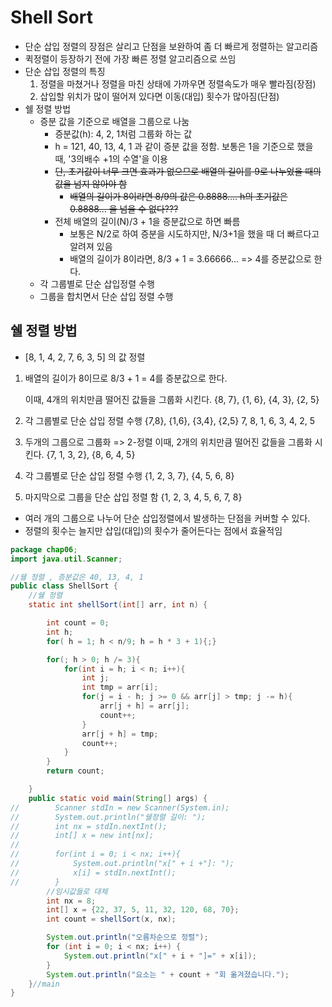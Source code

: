 # Shell Sort

- 단순 삽입 정렬의 장점은 살리고 단점을 보완하여 좀 더 빠르게 정렬하는 알고리즘
- 퀵정렬이 등장하기 전에 가장 빠른 정렬 알고리즘으로 쓰임
- 단순 삽입 정렬의 특징
  1. 정렬을 마쳤거나 정렬을 마친 상태에 가까우면 정렬속도가 매우 빨라짐(장점)
  2. 삽입할 위치가 많이 떨어져 있다면 이동(대입) 횟수가 많아짐(단점)
- 쉘 정렬 방법
  - 증분 값을 기준으로 배열을 그룹으로 나눔
    - 증분값(h): 4, 2, 1처럼 그룹화 하는 값
    - h = 121, 40, 13, 4, 1 과 같이 증분 값을 정함. 보통은 1을 기준으로 했을 때, '3의배수 +1의  수열'을 이용
    - ~~단, 초기값이 너무 크면 효과가 없으므로 배열의 길이를 9로 나누었을 때의 값을 넘지 않아야 함~~
      - ~~배열의 길이가 8이라면 8/9의 값은 0.8888…. h의 초기값은 0.8888… 을 넘을 수 없다???~~
    - 전체 배열의 길이(N)/3 + 1을 증분값으로 하면 빠름
      - 보통은 N/2로 하여 증분을 시도하지만, N/3+1을 했을 때 더 빠르다고 알려져 있음
      - 배열의 길이가 8이라면, 8/3 + 1 = 3.66666… => 4를 증분값으로 한다.
  - 각 그룹별로 단순 삽입정렬 수행
  - 그룹을 합치면서 단순 삽입 정렬 수행

## 쉘 정렬 방법

- [8, 1, 4, 2, 7, 6, 3, 5] 의 값 정렬

1. 배열의 길이가 8이므로 8/3 + 1 = 4를  증분값으로 한다.

   이때, 4개의 위치만큼 떨어진 값들을 그룹화 시킨다.
   {8, 7}, {1, 6}, {4, 3}, {2, 5}

2. 각 그룹별로 단순 삽입 정렬 수행
   {7,8}, {1,6}, {3,4}, {2,5}
   7, 8, 1, 6, 3, 4, 2, 5

3. 두개의 그룹으로 그룹화 => 2-정렬
   이때, 2개의 위치만큼 떨어진 값들을 그룹화 시킨다.
   {7, 1, 3, 2}, {8, 6, 4, 5}

4. 각 그룹별로 단순 삽입 정렬 수행
   {1, 2, 3, 7}, {4, 5, 6, 8}

5. 마지막으로 그룹을 단순 삽입 정렬 함
   {1, 2, 3, 4, 5, 6, 7, 8}

- 여러 개의 그룹으로 나누어 단순 삽입정렬에서 발생하는 단점을 커버할 수 있다.
- 정렬의 횟수는 늘지만 삽입(대입)의 횟수가 줄어든다는 점에서 효율적임

```java
package chap06;
import java.util.Scanner;

//쉘 정렬 , 증분값은 40, 13, 4, 1
public class ShellSort {
    //쉘 정렬
    static int shellSort(int[] arr, int n) {

        int count = 0;
        int h;
        for( h = 1; h < n/9; h = h * 3 + 1){;}

        for(; h > 0; h /= 3){
            for(int i = h; i < n; i++){
                int j;
                int tmp = arr[i];
                for(j = i - h; j >= 0 && arr[j] > tmp; j -= h){
                    arr[j + h] = arr[j];
                    count++;
                }
                arr[j + h] = tmp;
                count++;
            }
        }
        return count;

    }
    public static void main(String[] args) {
//        Scanner stdIn = new Scanner(System.in);
//        System.out.println("쉘정렬 길이: ");
//        int nx = stdIn.nextInt();
//        int[] x = new int[nx];
//
//        for(int i = 0; i < nx; i++){
//            System.out.println("x[" + i +"]: ");
//            x[i] = stdIn.nextInt();
//        }
        //임시값들로 대체
        int nx = 8;
        int[] x = {22, 37, 5, 11, 32, 120, 68, 70};
        int count = shellSort(x, nx);

        System.out.println("오름차순으로 정렬");
        for (int i = 0; i < nx; i++) {
            System.out.println("x[" + i + "]=" + x[i]);
        }
        System.out.println("요소는 " + count + "회 옮겨졌습니다.");
    }//main
}
```

